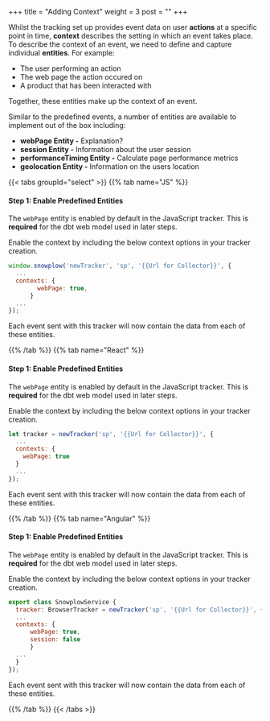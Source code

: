 +++
title = "Adding Context"
weight = 3
post = ""
+++

Whilst the tracking set up provides event data on user **actions** at a specific point in time, **context** describes the setting in which an event takes place. To describe the context of an event, we need to define and capture individual **entities**. For example:

- The user performing an action
- The web page the action occured on
- A product that has been interacted with

Together, these entities make up the context of an event.

Similar to the predefined events, a number of entities are available to implement out of the box including:

- **webPage Entity -** Explanation?
- **session Entity -** Information about the user session
- **performanceTiming Entity -** Calculate page performance metrics
- **geolocation Entity -** Information on the users location

{{< tabs groupId="select" >}}
{{% tab name="JS" %}}

#### **Step 1:** Enable Predefined Entities
The `webPage` entity is enabled by default in the JavaScript tracker. This is **required** for the dbt web model used in later steps.

Enable the context by including the below context options in your tracker creation.

<!-- To enable `session`, `performanceTiming` and `geolocation` use the options below. -->

```javascript 
window.snowplow('newTracker', 'sp', '{{Url for Collector}}', { 
  ...    
  contexts: {
        webPage: true,
      }
  ...
});
```

Each event sent with this tracker will now contain the data from each of these entities.

<!-- 
#### **Step 2:** Custom Entities 
**Do we want to do this?**
In addition to the out of the box entities, Snowplow lets you add custom entities to provide additional information surrounding an event. 

These are defined using JSON schemas uploaded to your iglu repository

*** -->

{{% /tab %}}
{{% tab name="React" %}}
#### **Step 1:** Enable Predefined Entities
The `webPage` entity is enabled by default in the JavaScript tracker. This is **required** for the dbt web model used in later steps.

Enable the context by including the below context options in your tracker creation.

<!-- To enable `session`, `performanceTiming` and `geolocation` use the options below. -->

```javascript 
let tracker = newTracker('sp', '{{Url for Collector}}', { 
  ...
  contexts: {
    webPage: true
  }
  ...
});
```

Each event sent with this tracker will now contain the data from each of these entities.

{{% /tab %}}
{{% tab name="Angular" %}}

#### **Step 1:** Enable Predefined Entities
The `webPage` entity is enabled by default in the JavaScript tracker. This is **required** for the dbt web model used in later steps.

Enable the context by including the below context options in your tracker creation.

```javascript 
export class SnowplowService {
  tracker: BrowserTracker = newTracker('sp', '{{Url for Collector}}', {
  ...    
  contexts: {
      webPage: true,
      session: false
      }
  ...
  }
});
```

Each event sent with this tracker will now contain the data from each of these entities.

{{% /tab %}}
{{< /tabs >}}
